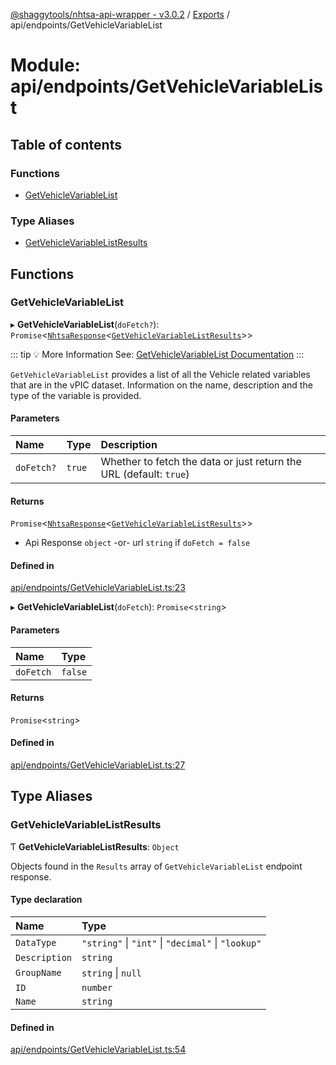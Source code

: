 [@shaggytools/nhtsa-api-wrapper - v3.0.2](../index.md) / [Exports](../modules.md) / api/endpoints/GetVehicleVariableList

# Module: api/endpoints/GetVehicleVariableList

## Table of contents

### Functions

- [GetVehicleVariableList](api_endpoints_GetVehicleVariableList.md#getvehiclevariablelist)

### Type Aliases

- [GetVehicleVariableListResults](api_endpoints_GetVehicleVariableList.md#getvehiclevariablelistresults)

## Functions

### GetVehicleVariableList

▸ **GetVehicleVariableList**(`doFetch?`): `Promise`<[`NhtsaResponse`](api_types.md#nhtsaresponse)<[`GetVehicleVariableListResults`](api_endpoints_GetVehicleVariableList.md#getvehiclevariablelistresults)\>\>

::: tip :bulb: More Information
See: [GetVehicleVariableList Documentation](/api/get-vehicle-variable-list)
:::

`GetVehicleVariableList` provides a list of all the Vehicle related variables that are in the
vPIC dataset. Information on the name, description and the type of the variable is provided.

#### Parameters

| Name       | Type   | Description                                                        |
| :--------- | :----- | :----------------------------------------------------------------- |
| `doFetch?` | `true` | Whether to fetch the data or just return the URL (default: `true`) |

#### Returns

`Promise`<[`NhtsaResponse`](api_types.md#nhtsaresponse)<[`GetVehicleVariableListResults`](api_endpoints_GetVehicleVariableList.md#getvehiclevariablelistresults)\>\>

- Api Response
  `object` -or- url `string` if `doFetch = false`

#### Defined in

[api/endpoints/GetVehicleVariableList.ts:23](https://github.com/ShaggyTech/nhtsa-api-wrapper/blob/main/packages/lib/src/api/endpoints/GetVehicleVariableList.ts#L23)

▸ **GetVehicleVariableList**(`doFetch`): `Promise`<`string`\>

#### Parameters

| Name      | Type    |
| :-------- | :------ |
| `doFetch` | `false` |

#### Returns

`Promise`<`string`\>

#### Defined in

[api/endpoints/GetVehicleVariableList.ts:27](https://github.com/ShaggyTech/nhtsa-api-wrapper/blob/main/packages/lib/src/api/endpoints/GetVehicleVariableList.ts#L27)

## Type Aliases

### GetVehicleVariableListResults

Ƭ **GetVehicleVariableListResults**: `Object`

Objects found in the `Results` array of `GetVehicleVariableList` endpoint response.

#### Type declaration

| Name          | Type                                               |
| :------------ | :------------------------------------------------- |
| `DataType`    | `"string"` \| `"int"` \| `"decimal"` \| `"lookup"` |
| `Description` | `string`                                           |
| `GroupName`   | `string` \| `null`                                 |
| `ID`          | `number`                                           |
| `Name`        | `string`                                           |

#### Defined in

[api/endpoints/GetVehicleVariableList.ts:54](https://github.com/ShaggyTech/nhtsa-api-wrapper/blob/main/packages/lib/src/api/endpoints/GetVehicleVariableList.ts#L54)
